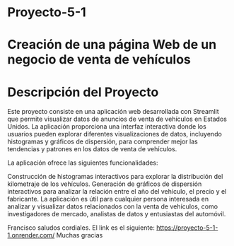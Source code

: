 # Proyecto-5-1
# Creación de una página Web de un negocio de venta de vehículos
# Descripción del Proyecto
Este proyecto consiste en una aplicación web desarrollada con Streamlit que permite visualizar datos de anuncios de venta de vehículos en Estados Unidos. La aplicación proporciona una interfaz interactiva donde los usuarios pueden explorar diferentes visualizaciones de datos, incluyendo histogramas y gráficos de dispersión, para comprender mejor las tendencias y patrones en los datos de venta de vehículos.

La aplicación ofrece las siguientes funcionalidades:

Construcción de histogramas interactivos para explorar la distribución del kilometraje de los vehículos.
Generación de gráficos de dispersión interactivos para analizar la relación entre el año del vehículo, el precio y el fabricante.
La aplicación es útil para cualquier persona interesada en analizar y visualizar datos relacionados con la venta de vehículos, como investigadores de mercado, analistas de datos y entusiastas del automóvil.

Francisco saludos cordiales. El link es el siguiente: https://proyecto-5-1-1.onrender.com/ 
Muchas gracias

